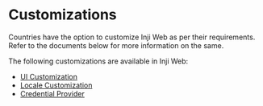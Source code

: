 # Customizations

Countries have the option to customize Inji Web as per their requirements. Refer to the documents below for more information on the same.

The following customizations are available in Inji Web:

* [UI Customization](ui-customizations.md)
* [Locale Customization](locale-customization.md)
* [Credential Provider](credential-providers.md)
